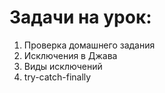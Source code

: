 # Задачи на урок:
1. Проверка домашнего задания
2. Исключения в Джава  
3. Виды исключений
4. try-catch-finally



